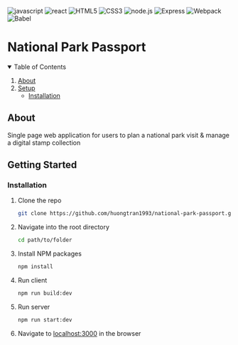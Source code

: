 ![javascript](https://img.shields.io/badge/JavaScript-323330?style=for-the-badge&logo=javascript&logoColor=F7DF1E)
![react](https://img.shields.io/badge/React-20232A?style=for-the-badge&logo=react&logoColor=61DAFB)
![HTML5](https://img.shields.io/badge/HTML5-E34F26?style=for-the-badge&logo=html5&logoColor=white)
![CSS3](https://img.shields.io/badge/CSS3-1572B6?style=for-the-badge&logo=css3&logoColor=white)
![node.js](https://img.shields.io/badge/Node.js-20232A?style=for-the-badge&logo=nodedotjs&logoColor=green)
![Express](https://img.shields.io/badge/-Express-20232A?style=for-the-badge&logo=express&logoColor=yellow)
![Webpack](https://img.shields.io/badge/-webpack-20232A?style=for-the-badge&logo=webpack&logoColor=blueviolet)
![Babel](https://img.shields.io/badge/-Babel-20232A?style=for-the-badge&logo=babel&logoColor=yellow)

# National Park Passport

<!-- TABLE OF CONTENTS -->
<details open="open">
  <summary>Table of Contents</summary>
  <ol>
    <li><a href="#about">About</a></li>
    <li>
      <a href="#getting started">Setup</a>
      <ul>
        <li><a href="#installation">Installation</a></li>
      </ul>
    </li>
  </ol>
</details>

## About
Single page web application for users to plan a national park visit & manage a digital stamp collection

## Getting Started
### Installation

1. Clone the repo
   ```bash
   git clone https://github.com/huongtran1993/national-park-passport.git
   ```
2. Navigate into the root directory
   ```bash
   cd path/to/folder
   ```
3. Install NPM packages
   ```bash
   npm install
   ```
4. Run client
   ```bash
   npm run build:dev
   ```
5. Run server
   ```bash
   npm run start:dev
   ```
 6. Navigate to [localhost:3000](http://localhost:3000) in the browser
